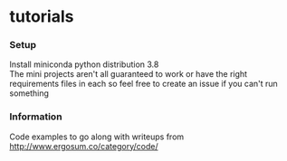 # tutorials

### Setup
Install miniconda python distribution 3.8  
The mini projects aren't all guaranteed to work or have the right requirements files in each so feel free to create an issue if you can't run something
 
 ### Information
 Code examples to go along with writeups from http://www.ergosum.co/category/code/
